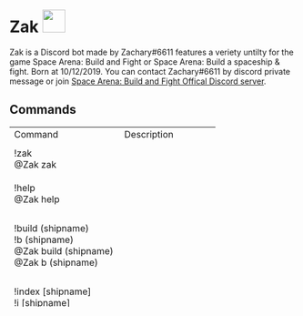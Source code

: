 # Zak <img src="https://cdn.discordapp.com/attachments/424034780200566785/723214083007971449/zak.png" width="40" height="40" />
Zak is a Discord bot made by Zachary#6611 features a veriety untilty for the game Space Arena: Build and Fight or Space Arena: Build a spaceship & fight. Born at 10/12/2019. You can contact Zachary#6611 by discord private message or join <a href="http://discord.gg/spacearena">Space Arena: Build and Fight Offical Discord server</a>.
## Commands
<table style="height: 316px;" width="478">
<tbody>
<tr style="height: 21px;">
<td style="width: 152px; height: 21px;">Command</td>
<td style="width: 152px; height: 21px;">Description</td>
</tr>
<tr style="height: 61px;">
<td style="width: 152px; height: 61px;">!zak <br />@Zak zak</td>
<td style="width: 152px; height: 61px;">&nbsp;</td>
</tr>
<tr style="height: 61px;">
<td style="width: 152px; height: 61px;">!help <br />@Zak help</td>
<td style="width: 152px; height: 61px;">&nbsp;</td>
</tr>
<tr style="height: 121px;">
<td style="width: 152px; height: 121px;">!build (shipname)<br />!b (shipname)<br />@Zak build (shipname)<br />@Zak b&nbsp;(shipname)</td>
<td style="width: 152px; height: 121px;">&nbsp;</td>
</tr>
<tr style="height: 121px;">
<td style="width: 152px; height: 121px;">!index [shipname]<br />!i [shipname]<br />@Zak index [shipname]<br />@Zak i [shipname]</td>
<td style="width: 152px; height: 121px;">&nbsp;</td>
</tr>
<tr style="height: 121px;">
<td style="width: 152px; height: 121px;">!submit&nbsp;(shipname) [, description] (1/2 build image url or attachment)<br />!submitbuild (shipname) [, description] (1/2 build image url or attachment)<br />@Zak submit (shipname) [, description] (1/2 build image url or attachment)<br />@Zak submitbuild&nbsp;(shipname) [, description] (1/2 build image url or attachment)</td>
<td style="width: 152px; height: 121px;">&nbsp;</td>
</tr>
<tr style="height: 61px;">
<td style="width: 152px; height: 61px;">!info (ship/module name) [vs ship/module name]<br />@Zak info (ship/module name) [vs ship/module name]</td>
<td style="width: 152px; height: 61px;">&nbsp;</td>
</tr>
<tr style="height: 61px;">
<td style="width: 152px; height: 61px;">!unlock (ship/module name)<br />@Zak unlock&nbsp;(ship/module name)</td>
<td style="width: 152px; height: 61px;">&nbsp;</td>
</tr>
<tr style="height: 61px;">
<td style="width: 152px; height: 61px;">!cost (ship/module name)<br />@Zak cost&nbsp;(ship/module name)</td>
<td style="width: 152px; height: 61px;">&nbsp;</td>
</tr>
<tr style="height: 121px;">
<td style="width: 152px; height: 121px;">!cell (shipname)<br />!cells (shipname)<br />!layout (shipname)<br />@Zak cell (shipname)<br />@Zak cells (shipname)<br />@Zak layout (shipname)</td>
<td style="width: 152px; height: 121px;">&nbsp;</td>
</tr>
<tr style="height: 61px;">
<td style="width: 152px; height: 61px;">!sector (number),(number)<br />@Zak sector (number),(number)</td>
<td style="width: 152px; height: 61px;">&nbsp;</td>
</tr>
<tr style="height: 61px;">
<td style="width: 152px; height: 61px;">!power (number of module) (modulename) [, number of module] [modulename]...<br />@Zak power</td>
<td style="width: 152px; height: 61px;">&nbsp;</td>
</tr>
<tr style="height: 61px;">
<td style="width: 152px; height: 61px;">!ship <br />@Zak ship</td>
<td style="width: 152px; height: 61px;">&nbsp;</td>
</tr>
<tr style="height: 61px;">
<td style="width: 152px; height: 61px;">!weapon <br />!weap <br />@Zak weapon <br />@Zak weap</td>
<td style="width: 152px; height: 61px;">&nbsp;</td>
</tr>
<tr style="height: 61px;">
<td style="width: 152px; height: 61px;">!guide <br />@Zak guide</td>
<td style="width: 152px; height: 61px;">&nbsp;</td>
</tr>
<tr style="height: 21px;">
<td style="width: 152px; height: 21px;">!upgrade <br />!upg <br />@Zak upgrade</td>
<td style="width: 152px; height: 21px;">&nbsp;</td>
</tr>
<tr style="height: 21px;">
<td style="width: 152px; height: 21px;">!mod <br />@Zak mod</td>
<td style="width: 152px; height: 21px;">&nbsp;</td>
</tr>
<tr style="height: 21px;">
<td style="width: 152px; height: 21px;">!cou <br />@Zak cou</td>
<td style="width: 152px; height: 21px;">&nbsp;</td>
</tr>
<tr style="height: 21px;">
<td style="width: 152px; height: 21px;">!combo <br />@Zak combo</td>
<td style="width: 152px; height: 21px;">&nbsp;</td>
</tr>
<tr style="height: 21px;">
<td style="width: 152px; height: 21px;">!shipupg <br />@Zak shipupg</td>
<td style="width: 152px; height: 21px;">&nbsp;</td>
</tr>
<tr style="height: 21px;">
<td style="width: 152px; height: 21px;">!time <br />@Zak time</td>
<td style="width: 152px; height: 21px;">&nbsp;</td>
</tr>
<tr style="height: 21px;">
<td style="width: 152px; height: 21px;">!wiki (keyword)<br />!wikia (keyword)<br />!w(keyword)<br />@Zak wiki (keyword)<br />@Zak wikia (keyword) <br />@Zak w (keyword)</td>
<td style="width: 152px; height: 21px;">&nbsp;</td>
</tr>
<tr style="height: 21px;">
<td style="width: 152px; height: 21px;">!fact <br />@Zak fact</td>
<td style="width: 152px; height: 21px;">&nbsp;</td>
</tr>
<tr style="height: 21px;">
<td style="width: 152px; height: 21px;">!meme <br />@Zak meme</td>
<td style="width: 152px; height: 21px;">&nbsp;</td>
</tr>
<tr style="height: 21px;">
<td style="width: 152px; height: 21px;">!creator <br />@Zak creator</td>
<td style="width: 152px; height: 21px;">&nbsp;</td>
</tr>
<tr style="height: 21px;">
<td style="width: 152px; height: 21px;">!shop (item) x(quantity) (price)celes (image url)<br />@Zak shop</td>
<td style="width: 152px; height: 21px;">&nbsp;</td>
</tr>
<tr style="height: 21px;">
<td style="width: 152px; height: 21px;">!about <br />@Zak about</td>
<td style="width: 152px; height: 21px;">&nbsp;</td>
</tr>
<tr style="height: 21px;">
<td style="width: 152px; height: 21px;">!invite <br />@Zak invite</td>
<td style="width: 152px; height: 21px;">&nbsp;</td>
</tr>
<tr style="height: 21px;">
<td style="width: 152px; height: 21px;">!prefix (prefix)<br />@Zak prefix</td>
<td style="width: 152px; height: 21px;">&nbsp;</td>
</tr>
</tbody>
</table>
